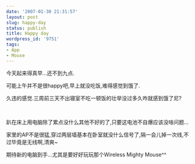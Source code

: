 ```yaml
---
date: '2007-01-30 21:31:57'
layout: post
slug: happy-day
status: publish
title: Happy day
wordpress_id: '9751'
tags:
- App
- Mouse
---
```


今天起来得真早...还不到九点.




可能上午并不是很happy吧,早上就没吃饭,难得感觉到饿了.




久违的感觉.三周前三天不出寝室不吃一顿饭的壮举没过多久咋就感到饿了尼?




 




趴在床上用电脑除了累点没什么其他不好的了,只要这电池不自爆应该没啥问题...




家里的AP不是很猛,穿过两层墙基本在卧室就没什么信号了,隔一会儿掉一次线,不过毕竟是无线啊,清爽~




期待新的电脑到手...尤其是要好好玩玩那个Wireless Mighty Mouse^^
